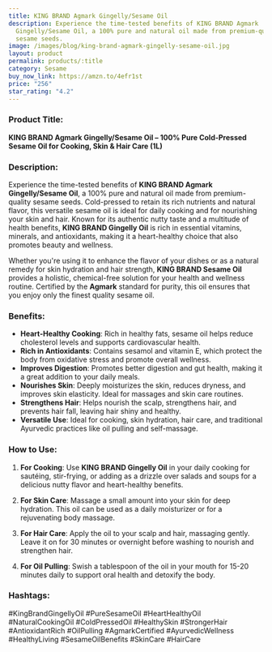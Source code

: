 ```yaml
---
title: KING BRAND Agmark Gingelly/Sesame Oil
description: Experience the time-tested benefits of KING BRAND Agmark
  Gingelly/Sesame Oil, a 100% pure and natural oil made from premium-quality
  sesame seeds.
image: /images/blog/king-brand-agmark-gingelly-sesame-oil.jpg
layout: product
permalink: products/:title
category: Sesame
buy_now_link: https://amzn.to/4efr1st
price: "256"
star_rating: "4.2"
---
```

### Product Title:
**KING BRAND Agmark Gingelly/Sesame Oil – 100% Pure Cold-Pressed Sesame Oil for Cooking, Skin & Hair Care (1L)**

### Description:
Experience the time-tested benefits of **KING BRAND Agmark Gingelly/Sesame Oil**, a 100% pure and natural oil made from premium-quality sesame seeds. Cold-pressed to retain its rich nutrients and natural flavor, this versatile sesame oil is ideal for daily cooking and for nourishing your skin and hair. Known for its authentic nutty taste and a multitude of health benefits, **KING BRAND Gingelly Oil** is rich in essential vitamins, minerals, and antioxidants, making it a heart-healthy choice that also promotes beauty and wellness.

Whether you're using it to enhance the flavor of your dishes or as a natural remedy for skin hydration and hair strength, **KING BRAND Sesame Oil** provides a holistic, chemical-free solution for your health and wellness routine. Certified by the **Agmark** standard for purity, this oil ensures that you enjoy only the finest quality sesame oil.

### Benefits:
- **Heart-Healthy Cooking**: Rich in healthy fats, sesame oil helps reduce cholesterol levels and supports cardiovascular health.
- **Rich in Antioxidants**: Contains sesamol and vitamin E, which protect the body from oxidative stress and promote overall wellness.
- **Improves Digestion**: Promotes better digestion and gut health, making it a great addition to your daily meals.
- **Nourishes Skin**: Deeply moisturizes the skin, reduces dryness, and improves skin elasticity. Ideal for massages and skin care routines.
- **Strengthens Hair**: Helps nourish the scalp, strengthens hair, and prevents hair fall, leaving hair shiny and healthy.
- **Versatile Use**: Ideal for cooking, skin hydration, hair care, and traditional Ayurvedic practices like oil pulling and self-massage.

### How to Use:
1. **For Cooking**: Use **KING BRAND Gingelly Oil** in your daily cooking for sautéing, stir-frying, or adding as a drizzle over salads and soups for a delicious nutty flavor and heart-healthy benefits.
   
2. **For Skin Care**: Massage a small amount into your skin for deep hydration. This oil can be used as a daily moisturizer or for a rejuvenating body massage.

3. **For Hair Care**: Apply the oil to your scalp and hair, massaging gently. Leave it on for 30 minutes or overnight before washing to nourish and strengthen hair.

4. **For Oil Pulling**: Swish a tablespoon of the oil in your mouth for 15-20 minutes daily to support oral health and detoxify the body.

### Hashtags:
#KingBrandGingellyOil #PureSesameOil #HeartHealthyOil #NaturalCookingOil #ColdPressedOil #HealthySkin #StrongerHair #AntioxidantRich #OilPulling #AgmarkCertified #AyurvedicWellness #HealthyLiving #SesameOilBenefits #SkinCare #HairCare
